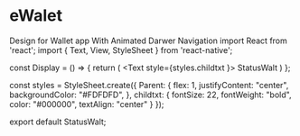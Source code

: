 # eWalet
Design for Wallet app With Animated  Darwer Navigation
import React from 'react';
import {
    Text,
    View,
    StyleSheet
} from 'react-native';

const Display = () => {
    return (
        <View style={styles.Parent}>
            <Text style={styles.childtxt
            }> StatusWalt</Text>
        </View>
    )
};

const styles = StyleSheet.create({
    Parent: {
        flex: 1,
        justifyContent: "center",
        backgroundColor: "#FDFDFD",
    },
    childtxt: {
        fontSize: 22,
        fontWeight: "bold",
        color: "#000000",
        textAlign: "center"
    }
});

export default StatusWalt;
